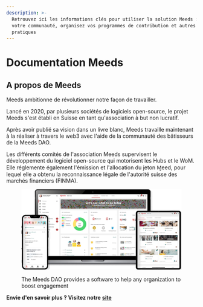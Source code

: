 ```yaml
---
description: >-
  Retrouvez ici les informations clés pour utiliser la solution Meeds : Créez
  votre communauté, organisez vos programmes de contribution et autres conseils
  pratiques
---
```


# Documentation Meeds

## A propos de Meeds

Meeds ambitionne de révolutionner notre façon de travailler.

Lancé en 2020, par plusieurs sociétés de logiciels open-source, le projet Meeds s'est établi en Suisse en tant qu'association à but non lucratif.

Après avoir publié sa vision dans un livre blanc, Meeds travaille maintenant à la réaliser à travers le web3 avec l'aide de la communauté des bâtisseurs de la Meeds DAO.

Les différents comités de l'association Meeds supervisent le développement du logiciel open-source qui motorisent les Hubs et le WoM. Elle réglemente également l'émission et l'allocation du jeton Ɱeed, pour lequel elle a obtenu la reconnaissance légale de l'autorité suisse des marchés financiers (FINMA).

<figure><img src=".gitbook/assets/hero_image.webp" alt=""><figcaption><p>The Meeds DAO provides a software to help any organization to boost engagement</p></figcaption></figure>

**Envie d'en savoir plus ? Visitez notre** [**site**](https://www.meeds.io)&#x20;
